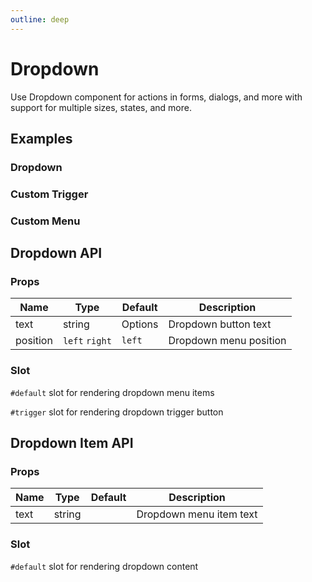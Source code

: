 ```yaml
---
outline: deep
---
```


<script setup lang="ts">
import DropdownExample from './demo/dropdown/dropdown-example.vue'
import DropdownTrigger from './demo/dropdown/dropdown-trigger.vue'
import DropdownMenu from './demo/dropdown/dropdown-menu.vue'
</script>

# Dropdown

Use Dropdown component for actions in forms, dialogs, and more with support for multiple sizes, states, and more.

## Examples

### Dropdown

<!--@include: ./demo/dropdown/dropdown-example.md-->

### Custom Trigger

<!--@include: ./demo/dropdown/dropdown-trigger.md-->

### Custom Menu

<!--@include: ./demo/dropdown/dropdown-menu.md-->

## Dropdown API

### Props

| Name     | Type           | Default | Description            |
| -------- | -------------- | ------- | ---------------------- |
| text     | string         | Options | Dropdown button text   |
| position | `left` `right` | `left`  | Dropdown menu position |

### Slot

`#default` slot for rendering dropdown menu items

`#trigger` slot for rendering dropdown trigger button

## Dropdown Item API

### Props

| Name | Type   | Default | Description             |
| ---- | ------ | ------- | ----------------------- |
| text | string |         | Dropdown menu item text |

### Slot

`#default` slot for rendering dropdown content
